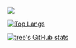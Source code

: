 <!--
**KCNyu/KCNyu** is a ✨ _special_ ✨ repository because its `README.md` (this file) appears on your GitHub profile.

Here are some ideas to get you started:

- 🔭 I’m currently working on ...
- 🌱 I’m currently learning ...
- 👯 I’m looking to collaborate on ...
- 🤔 I’m looking for help with ...
- 💬 Ask me about ...
- 📫 How to reach me: ...
- 😄 Pronouns: ...
- ⚡ Fun fact: ...
-->
![](https://visitor-badge.glitch.me/badge?page_id=KCNyu)  

[![Top Langs](https://github-readme-stats.vercel.app/api/top-langs/?username=KCNyu&layout=compact)](https://github.com/anuraghazra/github-readme-stats)  

[![tree's GitHub stats](https://github-readme-stats.vercel.app/api?username=KCNyu&hide=contribs,prs&show_icons=true&theme=radical)](https://github.com/anuraghazra/github-readme-stats)  

